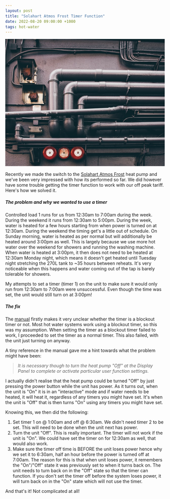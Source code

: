 ```yaml
---
layout: post
title: "Solahart Atmos Frost Timer Function"
date: 2022-08-20 09:00:00 +1000
tags: hot-water
---
```


<img src="assets/images/pipes.jpeg" alt="Pipes" width="600"/>

Recently we made the switch to the [Solahart Atmos Frost][1] heat pump and we've been very impressed with how its performed so far.
We did however have some trouble getting the timer function to work with our off peak tariff. Here's how we solved it.

##### The problem and why we wanted to use a timer

Controlled load 1 runs for us from 12:30am to 7:00am during the week. During the weekend it runs from 12:30am to 5:00pm.
During the week, water is heated for a few hours starting from when power is turned on at 12:30am. During the weekend the
timing get's a little out of schedule. On Sunday morning, water is heated as per normal but will additionally be heated
around 3:00pm as well. This is largely because we use more hot water over the weekend for showers and running the washing machine.
When water is heated at 3:00pm, it then does not need to be heated at 12:30am Monday night, which means it doesn't get heated
until Tuesday night stretching the 270L tank to ~35 hours between reheats. It's very noticeable when this happens and water
coming out of the tap is barely tolerable for showers.

My attempts to set a timer (timer 1) on the unit to make sure it would only run from 12:30am to 7:00am were unsuccessful.
Even though the time was set, the unit would still turn on at 3:00pm!

##### The fix

The [manual][2] firstly makes it very unclear whether the timer is a blockout timer or not. Most hot water systems work using
a blockout timer, so this was my assumption. When setting the timer as a blockout timer failed to work, I proceeded to set the
timer as a normal timer. This also failed, with the unit just turning on anyway.

A tiny reference in the manual gave me a hint towards what the problem might have been:

> *It is necessary though to turn the heat pump "Off" at the Display Panel to complete or activate particular user function settings.*

I actually didn't realise that the heat pump could be turned "Off" by just pressing the power button while the unit has power.
As it turns out, when the unit is "On" it is in an "interactive" mode and if water needs to be heated, it will heat it,
regardless of any timers you might have set. It's when the unit is "Off" that is then turns "On" using any timers you might have set.

Knowing this, we then did the following:

1. Set timer 1 on @ 1:00am and off @ 6:30am. We didn't need timer 2 to be set. This will need to be done when the unit next has power.
2. Turn the unit "Off". This is really important. The timer will not work if the unit is "On". We could have set the timer
on for 12:30am as well, that would also work.
3. Make sure the timer off time is BEFORE the unit loses power hence why we set it to 6:30am, half an hour before the power is
turned off at 7:00am. The reason for this is that when unit loses power, it remembers the "On"/"Off" state it was previously set to
when it turns back on. The unit needs to turn back on in the "Off" state so that the timer can function. If you don't set
the timer off before the system loses power, it will turn back on in the "On" state which will not use the timer.

And that's it! Not complicated at all!

[1]: https://www.solahart.com.au/products/heat-pump/atmos-frost-270/
[2]: https://www.solahart.com.au/media/8190/install-instruct-solahart-heat-pump-270hav-126441-rev-a-2021-june.pdf
